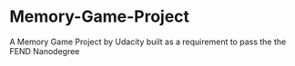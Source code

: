 # Memory-Game-Project
A Memory Game Project by Udacity built as a requirement to pass the the FEND Nanodegree
